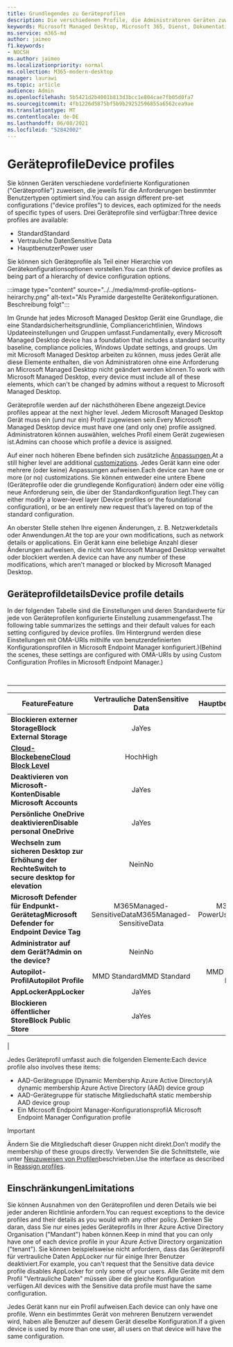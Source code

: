 ```yaml
---
title: Grundlegendes zu Geräteprofilen
description: Die verschiedenen Profile, die Administratoren Geräten zuweisen können
keywords: Microsoft Managed Desktop, Microsoft 365, Dienst, Dokumentation
ms.service: m365-md
author: jaimeo
f1.keywords:
- NOCSH
ms.author: jaimeo
ms.localizationpriority: normal
ms.collection: M365-modern-desktop
manager: laurawi
ms.topic: article
audience: Admin
ms.openlocfilehash: 5b5421d2b4001b813d3bcc1e804cae7fb05d0fa7
ms.sourcegitcommit: 4fb1226d5875bf5b9b29252596855a6562cea9ae
ms.translationtype: MT
ms.contentlocale: de-DE
ms.lasthandoff: 06/08/2021
ms.locfileid: "52842002"
---
```

# <a name="device-profiles"></a><span data-ttu-id="a4539-104">Geräteprofile</span><span class="sxs-lookup"><span data-stu-id="a4539-104">Device profiles</span></span>

<span data-ttu-id="a4539-105">Sie können Geräten verschiedene vordefinierte Konfigurationen ("Geräteprofile") zuweisen, die jeweils für die Anforderungen bestimmter Benutzertypen optimiert sind.</span><span class="sxs-lookup"><span data-stu-id="a4539-105">You can assign different pre-set configurations ("device profiles") to devices, each optimized for the needs of specific types of users.</span></span> <span data-ttu-id="a4539-106">Drei Geräteprofile sind verfügbar:</span><span class="sxs-lookup"><span data-stu-id="a4539-106">Three device profiles are available:</span></span>

- <span data-ttu-id="a4539-107">Standard</span><span class="sxs-lookup"><span data-stu-id="a4539-107">Standard</span></span>
- <span data-ttu-id="a4539-108">Vertrauliche Daten</span><span class="sxs-lookup"><span data-stu-id="a4539-108">Sensitive Data</span></span>
- <span data-ttu-id="a4539-109">Hauptbenutzer</span><span class="sxs-lookup"><span data-stu-id="a4539-109">Power user</span></span>

<span data-ttu-id="a4539-110">Sie können sich Geräteprofile als Teil einer Hierarchie von Gerätekonfigurationsoptionen vorstellen.</span><span class="sxs-lookup"><span data-stu-id="a4539-110">You can think of device profiles as being part of a hierarchy of device configuration options.</span></span>

:::image type="content" source="../../media/mmd-profile-options-heirarchy.png" alt-text="Als Pyramide dargestellte Gerätekonfigurationen. Beschreibung folgt":::

<span data-ttu-id="a4539-112">Im Grunde hat jedes Microsoft Managed Desktop Gerät eine Grundlage, die eine Standardsicherheitsgrundlinie, Compliancerichtlinien, Windows Updateeinstellungen und Gruppen umfasst.</span><span class="sxs-lookup"><span data-stu-id="a4539-112">Fundamentally, every Microsoft Managed Desktop device has a foundation that includes a standard security baseline, compliance policies, Windows Update settings, and groups.</span></span> <span data-ttu-id="a4539-113">Um mit Microsoft Managed Desktop arbeiten zu können, muss jedes Gerät alle diese Elemente enthalten, die von Administratoren ohne eine Anforderung an Microsoft Managed Desktop nicht geändert werden können.</span><span class="sxs-lookup"><span data-stu-id="a4539-113">To work with Microsoft Managed Desktop, every device must include all of these elements, which can't be changed by admins without a request to Microsoft Managed Desktop.</span></span>

<span data-ttu-id="a4539-114">Geräteprofile werden auf der nächsthöheren Ebene angezeigt.</span><span class="sxs-lookup"><span data-stu-id="a4539-114">Device profiles appear at the next higher level.</span></span> <span data-ttu-id="a4539-115">Jedem Microsoft Managed Desktop Gerät muss ein (und nur ein) Profil zugewiesen sein.</span><span class="sxs-lookup"><span data-stu-id="a4539-115">Every Microsoft Managed Desktop device must have one (and only one) profile assigned.</span></span> <span data-ttu-id="a4539-116">Administratoren können auswählen, welches Profil einem Gerät zugewiesen ist.</span><span class="sxs-lookup"><span data-stu-id="a4539-116">Admins can choose which profile a device is assigned.</span></span>

<span data-ttu-id="a4539-117">Auf einer noch höheren Ebene befinden sich zusätzliche [Anpassungen.](customizing.md)</span><span class="sxs-lookup"><span data-stu-id="a4539-117">At a still higher level are additional [customizations](customizing.md).</span></span> <span data-ttu-id="a4539-118">Jedes Gerät kann eine oder mehrere (oder keine) Anpassungen aufweisen.</span><span class="sxs-lookup"><span data-stu-id="a4539-118">Each device can have one or more (or no) customizations.</span></span> <span data-ttu-id="a4539-119">Sie können entweder eine untere Ebene (Geräteprofile oder die grundlegende Konfiguration) ändern oder eine völlig neue Anforderung sein, die über der Standardkonfiguration liegt.</span><span class="sxs-lookup"><span data-stu-id="a4539-119">They can either modify a lower-level layer (Device profiles or the foundational configuration),  or be an entirely new request that’s layered on top of the standard configuration.</span></span>

<span data-ttu-id="a4539-120">An oberster Stelle stehen Ihre eigenen Änderungen, z. B. Netzwerkdetails oder Anwendungen.</span><span class="sxs-lookup"><span data-stu-id="a4539-120">At the top are your own modifications, such as network details or applications.</span></span> <span data-ttu-id="a4539-121">Ein Gerät kann eine beliebige Anzahl dieser Änderungen aufweisen, die nicht von Microsoft Managed Desktop verwaltet oder blockiert werden.</span><span class="sxs-lookup"><span data-stu-id="a4539-121">A device can have any number of these modifications, which aren't managed or blocked by Microsoft Managed Desktop.</span></span>


## <a name="device-profile-details"></a><span data-ttu-id="a4539-122">Geräteprofildetails</span><span class="sxs-lookup"><span data-stu-id="a4539-122">Device profile details</span></span>

<span data-ttu-id="a4539-123">In der folgenden Tabelle sind die Einstellungen und deren Standardwerte für jede von Geräteprofilen konfigurierte Einstellung zusammengefasst.</span><span class="sxs-lookup"><span data-stu-id="a4539-123">The following table summarizes the settings and their default values for each setting configured by device profiles.</span></span> <span data-ttu-id="a4539-124">(Im Hintergrund werden diese Einstellungen mit OMA-URIs mithilfe von benutzerdefinierten Konfigurationsprofilen in Microsoft Endpoint Manager konfiguriert.)</span><span class="sxs-lookup"><span data-stu-id="a4539-124">(Behind the scenes, these settings are configured with OMA-URIs by using Custom Configuration Profiles in Microsoft Endpoint Manager.)</span></span>

<br>

****

|<span data-ttu-id="a4539-125">Feature</span><span class="sxs-lookup"><span data-stu-id="a4539-125">Feature</span></span>|<span data-ttu-id="a4539-126">Vertrauliche Daten</span><span class="sxs-lookup"><span data-stu-id="a4539-126">Sensitive Data</span></span>|<span data-ttu-id="a4539-127">Hauptbenutzer</span><span class="sxs-lookup"><span data-stu-id="a4539-127">Power User</span></span>|<span data-ttu-id="a4539-128">Standard</span><span class="sxs-lookup"><span data-stu-id="a4539-128">Standard</span></span>|
|---|:---:|:---:|:---:|
|<span data-ttu-id="a4539-129">**Blockieren externer Storage**</span><span class="sxs-lookup"><span data-stu-id="a4539-129">**Block External Storage**</span></span>|<span data-ttu-id="a4539-130">Ja</span><span class="sxs-lookup"><span data-stu-id="a4539-130">Yes</span></span>|<span data-ttu-id="a4539-131">Ja</span><span class="sxs-lookup"><span data-stu-id="a4539-131">Yes</span></span>|<span data-ttu-id="a4539-132">Nein</span><span class="sxs-lookup"><span data-stu-id="a4539-132">No</span></span>|
|<span data-ttu-id="a4539-133">**[Cloud-Blockebene](/graph/api/resources/intune-deviceconfig-defendercloudblockleveltype)**</span><span class="sxs-lookup"><span data-stu-id="a4539-133">**[Cloud Block Level](/graph/api/resources/intune-deviceconfig-defendercloudblockleveltype)**</span></span>|<span data-ttu-id="a4539-134">Hoch</span><span class="sxs-lookup"><span data-stu-id="a4539-134">High</span></span>|<span data-ttu-id="a4539-135">Hoch</span><span class="sxs-lookup"><span data-stu-id="a4539-135">High</span></span>|<span data-ttu-id="a4539-136">Hoch</span><span class="sxs-lookup"><span data-stu-id="a4539-136">High</span></span>|
|<span data-ttu-id="a4539-137">**Deaktivieren von Microsoft-Konten**</span><span class="sxs-lookup"><span data-stu-id="a4539-137">**Disable Microsoft Accounts**</span></span>|<span data-ttu-id="a4539-138">Ja</span><span class="sxs-lookup"><span data-stu-id="a4539-138">Yes</span></span>|<span data-ttu-id="a4539-139">Ja</span><span class="sxs-lookup"><span data-stu-id="a4539-139">Yes</span></span>|<span data-ttu-id="a4539-140">Nein</span><span class="sxs-lookup"><span data-stu-id="a4539-140">No</span></span>|
|<span data-ttu-id="a4539-141">**Persönliche OneDrive deaktivieren**</span><span class="sxs-lookup"><span data-stu-id="a4539-141">**Disable personal OneDrive**</span></span>|<span data-ttu-id="a4539-142">Ja</span><span class="sxs-lookup"><span data-stu-id="a4539-142">Yes</span></span>|<span data-ttu-id="a4539-143">Ja</span><span class="sxs-lookup"><span data-stu-id="a4539-143">Yes</span></span>|<span data-ttu-id="a4539-144">Nein</span><span class="sxs-lookup"><span data-stu-id="a4539-144">No</span></span>|
|<span data-ttu-id="a4539-145">**Wechseln zum sicheren Desktop zur Erhöhung der Rechte**</span><span class="sxs-lookup"><span data-stu-id="a4539-145">**Switch to secure desktop for elevation**</span></span>|<span data-ttu-id="a4539-146">Nein</span><span class="sxs-lookup"><span data-stu-id="a4539-146">No</span></span>|<span data-ttu-id="a4539-147">Ja</span><span class="sxs-lookup"><span data-stu-id="a4539-147">Yes</span></span>|<span data-ttu-id="a4539-148">Nein</span><span class="sxs-lookup"><span data-stu-id="a4539-148">No</span></span>|
|<span data-ttu-id="a4539-149">**Microsoft Defender für Endpunkt-Gerätetag**</span><span class="sxs-lookup"><span data-stu-id="a4539-149">**Microsoft Defender for Endpoint Device Tag**</span></span>|<span data-ttu-id="a4539-150">M365Managed-SensitiveData</span><span class="sxs-lookup"><span data-stu-id="a4539-150">M365Managed-SensitiveData</span></span>|<span data-ttu-id="a4539-151">M365Managed-PowerUser</span><span class="sxs-lookup"><span data-stu-id="a4539-151">M365Managed-PowerUser</span></span>|<span data-ttu-id="a4539-152">M365Managed-Standard</span><span class="sxs-lookup"><span data-stu-id="a4539-152">M365Managed-Standard</span></span>|
|<span data-ttu-id="a4539-153">**Administrator auf dem Gerät?**</span><span class="sxs-lookup"><span data-stu-id="a4539-153">**Admin on the device?**</span></span>|<span data-ttu-id="a4539-154">Nein</span><span class="sxs-lookup"><span data-stu-id="a4539-154">No</span></span>|<span data-ttu-id="a4539-155">Ja</span><span class="sxs-lookup"><span data-stu-id="a4539-155">Yes</span></span>|<span data-ttu-id="a4539-156">Nein</span><span class="sxs-lookup"><span data-stu-id="a4539-156">No</span></span>|
|<span data-ttu-id="a4539-157">**Autopilot-Profil**</span><span class="sxs-lookup"><span data-stu-id="a4539-157">**Autopilot Profile**</span></span>|<span data-ttu-id="a4539-158">MMD Standard</span><span class="sxs-lookup"><span data-stu-id="a4539-158">MMD Standard</span></span>|<span data-ttu-id="a4539-159">MMD Power User</span><span class="sxs-lookup"><span data-stu-id="a4539-159">MMD Power User</span></span>|<span data-ttu-id="a4539-160">MMD Standard</span><span class="sxs-lookup"><span data-stu-id="a4539-160">MMD Standard</span></span>|
|<span data-ttu-id="a4539-161">**AppLocker**</span><span class="sxs-lookup"><span data-stu-id="a4539-161">**AppLocker**</span></span>|<span data-ttu-id="a4539-162">Ja</span><span class="sxs-lookup"><span data-stu-id="a4539-162">Yes</span></span>|<span data-ttu-id="a4539-163">Nein</span><span class="sxs-lookup"><span data-stu-id="a4539-163">No</span></span>|<span data-ttu-id="a4539-164">Nein</span><span class="sxs-lookup"><span data-stu-id="a4539-164">No</span></span>|
|<span data-ttu-id="a4539-165">**Blockieren öffentlicher Store**</span><span class="sxs-lookup"><span data-stu-id="a4539-165">**Block Public Store**</span></span>|<span data-ttu-id="a4539-166">Ja</span><span class="sxs-lookup"><span data-stu-id="a4539-166">Yes</span></span>|<span data-ttu-id="a4539-167">Ja</span><span class="sxs-lookup"><span data-stu-id="a4539-167">Yes</span></span>|<span data-ttu-id="a4539-168">Nein</span><span class="sxs-lookup"><span data-stu-id="a4539-168">No</span></span>|
|

<span data-ttu-id="a4539-169">Jedes Geräteprofil umfasst auch die folgenden Elemente:</span><span class="sxs-lookup"><span data-stu-id="a4539-169">Each device profile also involves these items:</span></span>

- <span data-ttu-id="a4539-170">AAD-Gerätegruppe (Dynamic Membership Azure Active Directory)</span><span class="sxs-lookup"><span data-stu-id="a4539-170">A dynamic membership Azure Active Directory (AAD) device group</span></span>
- <span data-ttu-id="a4539-171">AAD-Gerätegruppe für statische Mitgliedschaft</span><span class="sxs-lookup"><span data-stu-id="a4539-171">A static membership AAD device group</span></span>
- <span data-ttu-id="a4539-172">Ein Microsoft Endpoint Manager-Konfigurationsprofil</span><span class="sxs-lookup"><span data-stu-id="a4539-172">A Microsoft Endpoint Manager Configuration profile</span></span>

> [!IMPORTANT]
> <span data-ttu-id="a4539-173">Ändern Sie die Mitgliedschaft dieser Gruppen nicht direkt.</span><span class="sxs-lookup"><span data-stu-id="a4539-173">Don’t modify the membership of these groups directly.</span></span> <span data-ttu-id="a4539-174">Verwenden Sie die Schnittstelle, wie unter [Neuzuweisen von Profilen](../working-with-managed-desktop/change-device-profile.md)beschrieben.</span><span class="sxs-lookup"><span data-stu-id="a4539-174">Use the interface as described in [Reassign profiles](../working-with-managed-desktop/change-device-profile.md).</span></span>

## <a name="limitations"></a><span data-ttu-id="a4539-175">Einschränkungen</span><span class="sxs-lookup"><span data-stu-id="a4539-175">Limitations</span></span>

<span data-ttu-id="a4539-176">Sie können Ausnahmen von den Geräteprofilen und deren Details wie bei jeder anderen Richtlinie anfordern.</span><span class="sxs-lookup"><span data-stu-id="a4539-176">You can request exceptions to the device profiles and their details as you would with any other policy.</span></span> <span data-ttu-id="a4539-177">Denken Sie daran, dass Sie nur eines jedes Geräteprofils in Ihrer Azure Active Directory Organisation ("Mandant") haben können.</span><span class="sxs-lookup"><span data-stu-id="a4539-177">Keep in mind that you can only have one of each device profile in your Azure Active Directory organization ("tenant").</span></span> <span data-ttu-id="a4539-178">Sie können beispielsweise nicht anfordern, dass das Geräteprofil für vertrauliche Daten AppLocker nur für einige Ihrer Benutzer deaktiviert.</span><span class="sxs-lookup"><span data-stu-id="a4539-178">For example, you can't request that the Sensitive data device profile disables AppLocker for only some of your users.</span></span> <span data-ttu-id="a4539-179">Alle Geräte mit dem Profil "Vertrauliche Daten" müssen über die gleiche Konfiguration verfügen.</span><span class="sxs-lookup"><span data-stu-id="a4539-179">All devices with the Sensitive data profile must have the same configuration.</span></span>

<span data-ttu-id="a4539-180">Jedes Gerät kann nur ein Profil aufweisen.</span><span class="sxs-lookup"><span data-stu-id="a4539-180">Each device can only have one profile.</span></span> <span data-ttu-id="a4539-181">Wenn ein bestimmtes Gerät von mehreren Benutzern verwendet wird, haben alle Benutzer auf diesem Gerät dieselbe Konfiguration.</span><span class="sxs-lookup"><span data-stu-id="a4539-181">If a given device is used by more than one user, all users on that device will have the same configuration.</span></span>
